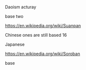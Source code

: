 Daoism acturay

base two

https://en.wikipedia.org/wiki/Suanpan

Chinese ones are still based 16

Japanese

https://en.wikipedia.org/wiki/Soroban

base
